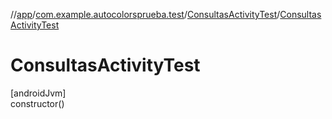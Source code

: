 //[app](../../../index.md)/[com.example.autocolorsprueba.test](../index.md)/[ConsultasActivityTest](index.md)/[ConsultasActivityTest](-consultas-activity-test.md)

# ConsultasActivityTest

[androidJvm]\
constructor()

